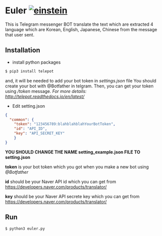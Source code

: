 # **Euler** [![einstein](https://img.shields.io/badge/telegram-euler-blue.svg)](https://telegram.me/euler_translate_bot)

This is Telegram messenger BOT translate the text which are extracted 4 language which are Korean, English, Japanese, Chinese from the message that user sent.

## **Installation**

+ install python packages
```bash
$ pip3 install telepot
```
 and, it will be needed to add your bot token in *settings.json* file
 You should create your bot with @Botfather in telgram.
 Then, you can get your token using  */token*  message.
 *For more details: http://telepot.readthedocs.io/en/latest/*

+ Edit setting.json
```json
{
  "common": {
    "token": "123456789:blahblahblahYourBotToken",
    "id": "API_ID",
    "key": "API_SECRET_KEY"
    }
}
```
**YOU SHOULD CHANGE THE NAME setting_example.json FILE TO setting.json**

**token** is your bot token which you got when you make a new bot using *@Botfather*

**id** should be your Naver API id which you can get from  https://developers.naver.com/products/translator/

**key** should be your Naver API secrete key which you can get from  https://developers.naver.com/products/translator/

## **Run**
```bash
$ python3 euler.py
``` 
